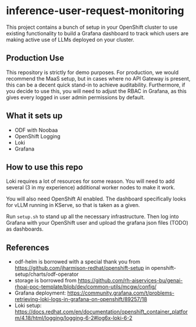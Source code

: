 # inference-user-request-monitoring

This project contains a bunch of setup in your OpenShift cluster to use existing functionality to build a Grafana dashboard to track which users are making active use of LLMs deployed on your cluster.

## Production Use

This repository is strictly for demo purposes. For production, we would recommend the MaaS setup, but in cases where no API Gateway is present, this can be a decent quick stand-in to achieve auditability. Furthermore, if you decide to use this, you will need to adjust the RBAC in Grafana, as this gives every logged in user admin permissions by default.

## What it sets up

* ODF with Noobaa
* OpenShift Logging
* Loki
* Grafana

## How to use this repo

Loki requires a lot of resources for some reason. You will need to add several (3 in my experience) additional worker nodes to make it work.

You will also need OpenShift AI enabled. The dashboard specifically looks for vLLM running in KServe, so that is taken as a given.

Run `setup.sh` to stand up all the necessary infrastructure. Then log into Grafana with your OpenShift user and upload the grafana json files (TODO) as dashboards.

## References

* odf-helm is borrowed with a special thank you from https://github.com/jharmison-redhat/openshift-setup in openshift-setup/charts/odf-operator
* storage is borrowed from https://github.com/rh-aiservices-bu/genai-rhoai-poc-template/blob/dev/common-utils/mcgw/config/
* Grafana deployment: https://community.grafana.com/t/problems-retrieving-loki-logs-in-grafana-on-openshift/89257/18
* Loki setup: https://docs.redhat.com/en/documentation/openshift_container_platform/4.18/html/logging/logging-6-2#log6x-loki-6-2
